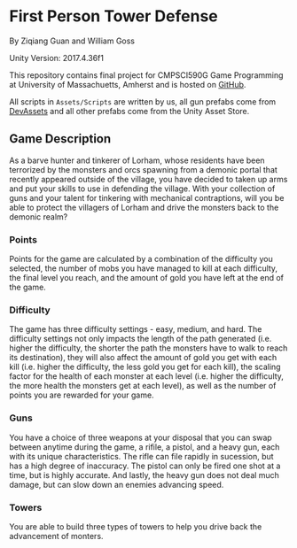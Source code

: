# First Person Tower Defense

By Ziqiang Guan and William Goss

Unity Version: 2017.4.36f1

This repository contains final project for CMPSCI590G Game Programming at University of Massachuetts, Amherst and is hosted on [GitHub](https://github.com/treble-maker123/game-final).

All scripts in `Assets/Scripts` are written by us, all gun prefabs come from [DevAssets](devassets.com) and all other prefabs come from the Unity Asset Store.

## Game Description

As a barve hunter and tinkerer of Lorham, whose residents have been terrorized by the monsters and orcs spawning from a demonic portal that recently appeared outside of the village, you have decided to taken up arms and put your skills to use in defending the village. With your collection of guns and your talent for tinkering with mechanical contraptions, will you be able to protect the villagers of Lorham and drive the monsters back to the demonic realm?

### Points

Points for the game are calculated by a combination of the difficulty you selected, the number of mobs you have managed to kill at each difficulty, the final level you reach, and the amount of gold you have left at the end of the game. 

### Difficulty

The game has three difficulty settings - easy, medium, and hard. The difficulty settings not only impacts the length of the path generated (i.e. higher the difficulty, the shorter the path the monsters have to walk to reach its destination), they will also affect the amount of gold you get with each kill (i.e. higher the difficulty, the less gold you get for each kill), the scaling factor for the health of each monster at each level (i.e. higher the difficulty, the more health the monsters get at each level), as well as the number of points you are rewarded for your game. 

### Guns

You have a choice of three weapons at your disposal that you can swap between anytime during the game, a rifile, a pistol, and a heavy gun, each with its unique characteristics. The rifle can file rapidly in sucession, but has a high degree of inaccuracy. The pistol can only be fired one shot at a time, but is highly accurate. And lastly, the heavy gun does not deal much damage, but can slow down an enemies advancing speed.

### Towers

You are able to build three types of towers to help you drive back the advancement of monters.  
